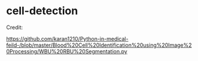 # cell-detection

Credit:

https://github.com/karan1210/Python-in-medical-feild-/blob/master/Blood%20Cell%20Identification%20using%20Image%20Processing/WBU%20RBU%20Segmentation.py
